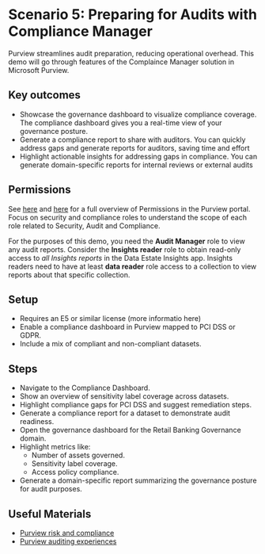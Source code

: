 # Scenario 5: Preparing for Audits with Compliance Manager

Purview streamlines audit preparation, reducing operational overhead. This demo will go through features of the Complaince Manager solution in Microsoft Purview.

## Key outcomes

- Showcase the governance dashboard to visualize compliance coverage. The compliance dashboard gives you a real-time view of your governance posture.
- Generate a compliance report to share with auditors. You can quickly address gaps and generate reports for auditors, saving time and effort
- Highlight actionable insights for addressing gaps in compliance. You can generate domain-specific reports for internal reviews or external audits

## Permissions

See [here](https://learn.microsoft.com/en-us/purview/purview-permissions#azure-roles-in-the-purview-portal) and [here](https://learn.microsoft.com/en-us/defender-office-365/scc-permissions) for a full overview of Permissions in the Purview portal. Focus on security and compliance roles to understand the scope of each role related to Security, Audit and Compliance.

For the purposes of this demo, you need the **Audit Manager** role to view any audit reports. Consider the **Insights reader** role to obtain read-only access to _all Insights reports_ in the Data Estate Insights app. Insights readers need to have at least **data reader** role access to a collection to view reports about that specific collection.

## Setup

- Requires an E5 or similar license (more informatio here)
- Enable a compliance dashboard in Purview mapped to PCI DSS or GDPR.
- Include a mix of compliant and non-compliant datasets.

## Steps

- Navigate to the Compliance Dashboard.
- Show an overview of sensitivity label coverage across datasets.
- Highlight compliance gaps for PCI DSS and suggest remediation steps.
- Generate a compliance report for a dataset to demonstrate audit readiness.
- Open the governance dashboard for the Retail Banking Governance domain.
- Highlight metrics like:
  - Number of assets governed.
  - Sensitivity label coverage.
  - Access policy compliance.
- Generate a domain-specific report summarizing the governance posture for audit purposes.

## Useful Materials

- [Purview risk and compliance](https://learn.microsoft.com/en-us/purview/purview-compliance)
- [Purview auditing experiences](https://learn.microsoft.com/en-us/purview/audit-solutions-overview)

